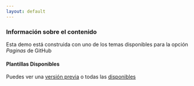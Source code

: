 ```yaml
---
layout: default
---
```


### Información sobre el contenido

Esta demo está construida con uno de los temas disponibles para la opción _Paginas_ de GitHub



#### Plantillas Disponibles

Puedes ver una [versión previa](http://pages-themes.github.io/slate) o todas las [disponibles](https://github.com/pages-themes)







         
